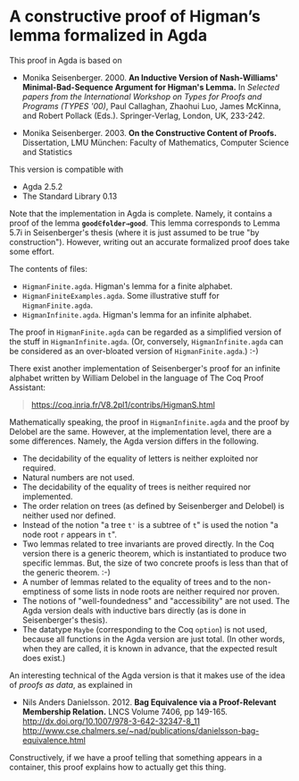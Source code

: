 # A constructive proof of Higman’s lemma formalized in Agda

This proof in Agda is based on

* Monika Seisenberger. 2000. **An Inductive Version of Nash-Williams'
Minimal-Bad-Sequence Argument for Higman's Lemma.**
In *Selected papers from the International Workshop on Types
for Proofs and Programs (TYPES '00)*,
Paul Callaghan, Zhaohui Luo, James McKinna, and Robert Pollack (Eds.).
Springer-Verlag, London, UK, 233-242. 

* Monika Seisenberger. 2003. **On the Constructive Content of Proofs.**
Dissertation, LMU München: Faculty of Mathematics,
Computer Science and Statistics 

This version is compatible with

* Agda 2.5.2
* The Standard Library 0.13

Note that the implementation in Agda is complete. Namely, it contains
a proof of the lemma **`good∈folder→good`**. This lemma corresponds to
Lemma 5.7i in Seisenberger's thesis (where it is just assumed to be
true "by construction"). However, writing out an accurate formalized
proof does take some effort.

The contents of files:

* `HigmanFinite.agda`. Higman's lemma for a finite alphabet.
* `HigmanFiniteExamples.agda`. Some illustrative stuff for `HigmanFinite.agda`.
* `HigmanInfinite.agda`. Higman's lemma for an infinite alphabet.

The proof in `HigmanFinite.agda` can be regarded as a simplified
version of the stuff in `HigmanInfinite.agda`. (Or, conversely,
`HigmanInfinite.agda` can be considered as an over-bloated version of
`HigmanFinite.agda`.) :-)

There exist another implementation of Seisenberger's proof for an
infinite alphabet written by William Delobel in the language of
The Coq Proof Assistant:

> <https://coq.inria.fr/V8.2pl1/contribs/HigmanS.html>

Mathematically speaking, the proof in `HigmanInfinite.agda` and
the proof by Delobel are the same. However, at the implementation
level, there are a some differences. Namely, the Agda version
differs in the following.

* The decidability of the equality of letters is neither exploited
  nor required.
* Natural numbers are not used.
* The decidability of the equality of trees  is neither required
  nor implemented.
* The order relation on trees (as defined by Seisenberger and
  Delobel) is neither used nor defined.
* Instead of the notion "a tree `t'` is a subtree of `t`" is used
  the notion "a node root `r` appears in `t`".
* Two lemmas related to tree invariants are proved directly. In
  the Coq version there is a generic theorem, which is instantiated
  to produce two specific lemmas. But, the size of two concrete
  proofs is less than that of the generic theorem. :-)
* A number of lemmas related to the equality of trees and to the
  non-emptiness of some lists in node roots are neither required
  nor proven.
* The notions of "well-foundedness" and "accessibility" are not
  used. The Agda version deals with inductive bars directly (as
  is done in Seisenberger's thesis).
* The datatype `Maybe` (corresponding to the Coq `option`)
  is not used, because all functions in the Agda version are just
  total. (In other words, when they are called, it is known
  in advance, that the expected result does exist.)

An interesting technical of the Agda version is that it makes use of
the idea of *proofs as data*, as explained in

* Nils Anders Danielsson. 2012. **Bag Equivalence via a Proof-Relevant
  Membership Relation.** LNCS Volume 7406, pp 149-165.    
  <http://dx.doi.org/10.1007/978-3-642-32347-8_11>    
  <http://www.cse.chalmers.se/~nad/publications/danielsson-bag-equivalence.html>

Constructively, if we have a proof telling that something appears in
a container, this proof explains how to actually get this thing.

